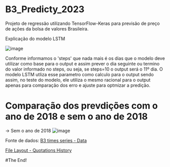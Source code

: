 # B3_Predicty_2023
Projeto de regressão utilizando TensorFlow-Keras para previsão de preço de ações da bolsa de valores Brasileira.



Explicação do modelo LSTM

![image](https://user-images.githubusercontent.com/87772120/236852947-37c97efa-1dbd-4753-90f3-a105d834cf81.png)

Conforme informamos o 'steps' que nada mais é os dias que o modelo deve utilizar como base para o output e assim prever o dia seguinte ou termino do valor informado no steps, ou seja, se steps=10 o output será o 11º dia.
O modelo LSTM utliza esse parametro como calculo para o output sendo assim, no teste do modelo, ele utiliza o mesmo racional para o output apenas para comparação dos erro e ajuste para optmizar a predição.


# Comparação dos prevdições com o ano de 2018 e sem o ano de 2018

→ Sem o ano de 2018
![image](https://user-images.githubusercontent.com/87772120/236906059-b12e7009-1830-486e-bbb3-2950f74351c9.png)


Fonte de dados:
[B3 times series - Data](https://www.b3.com.br/pt_br/market-data-e-indices/servicos-de-dados/market-data/historico/mercado-a-vista/series-historicas/)


[File Layout - Quotations History](https://www.b3.com.br/data/files/33/67/B9/50/D84057102C784E47AC094EA8/SeriesHistoricas_Layout.pdf)
                                       

#The End!
